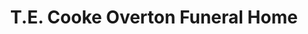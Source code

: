 ---
title: "T.E. Cooke Overton Funeral Home"
url: /suffolk/t-e-cooke-overton-funeral-home/
shop: funeral directors
---